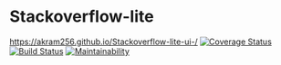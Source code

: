 # Stackoverflow-lite
https://akram256.github.io/Stackoverflow-lite-ui-/
[![Coverage Status](https://coveralls.io/repos/github/akram256/Stackoverflow-lite/badge.svg?branch=api)](https://coveralls.io/github/akram256/Stackoverflow-lite?branch=api)
[![Build Status](https://travis-ci.org/akram256/Stackoverflow-lite.svg?branch=api)](https://travis-ci.org/akram256/Stackoverflow-lite)
[![Maintainability](https://api.codeclimate.com/v1/badges/92c0f859c1d81c3ecd00/maintainability)](https://codeclimate.com/github/akram256/Stackoverflow-lite/maintainability)